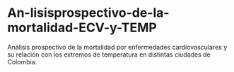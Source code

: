 # An-lisisprospectivo-de-la-mortalidad-ECV-y-TEMP
Análisis prospectivo de la mortalidad por enfermedades  cardiovasculares y su relación con los extremos de temperatura en  distintas ciudades de Colombia.
